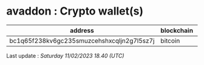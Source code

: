 # avaddon : Crypto wallet(s)

| address | blockchain | Balance |
|---|---|---|
| bc1q65f238kv6gc235smuzcehshxcqljn2g7l5sz7j | bitcoin | $ 1185 |

Last update : _Saturday 11/02/2023 18.40 (UTC)_

